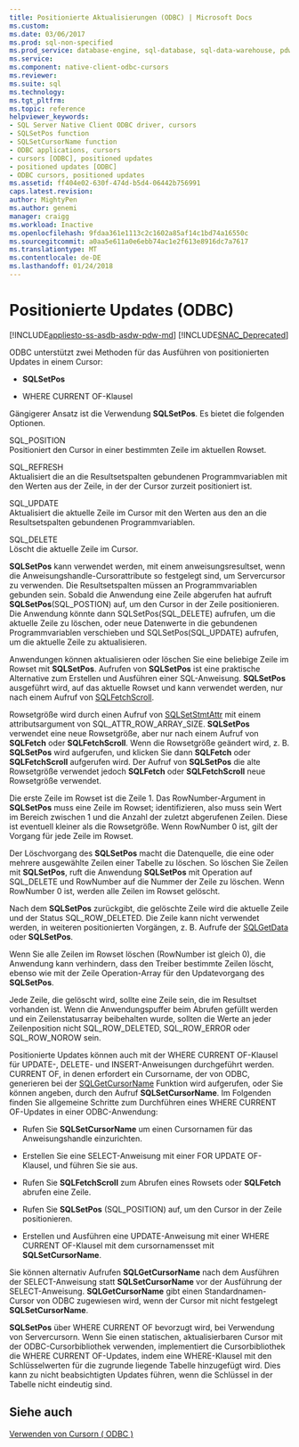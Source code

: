 ```yaml
---
title: Positionierte Aktualisierungen (ODBC) | Microsoft Docs
ms.custom: 
ms.date: 03/06/2017
ms.prod: sql-non-specified
ms.prod_service: database-engine, sql-database, sql-data-warehouse, pdw
ms.service: 
ms.component: native-client-odbc-cursors
ms.reviewer: 
ms.suite: sql
ms.technology: 
ms.tgt_pltfrm: 
ms.topic: reference
helpviewer_keywords:
- SQL Server Native Client ODBC driver, cursors
- SQLSetPos function
- SQLSetCursorName function
- ODBC applications, cursors
- cursors [ODBC], positioned updates
- positioned updates [ODBC]
- ODBC cursors, positioned updates
ms.assetid: ff404e02-630f-474d-b5d4-06442b756991
caps.latest.revision: 
author: MightyPen
ms.author: genemi
manager: craigg
ms.workload: Inactive
ms.openlocfilehash: 9fdaa361e1113c2c1602a85af14c1bd74a16550c
ms.sourcegitcommit: a0aa5e611a0e6ebb74ac1e2f613e8916dc7a7617
ms.translationtype: MT
ms.contentlocale: de-DE
ms.lasthandoff: 01/24/2018
---
```

# <a name="positioned-updates-odbc"></a>Positionierte Updates (ODBC)
[!INCLUDE[appliesto-ss-asdb-asdw-pdw-md](../../includes/appliesto-ss-asdb-asdw-pdw-md.md)]
[!INCLUDE[SNAC_Deprecated](../../includes/snac-deprecated.md)]

  ODBC unterstützt zwei Methoden für das Ausführen von positionierten Updates in einem Cursor:  
  
-   **SQLSetPos**  
  
-   WHERE CURRENT OF-Klausel  
  
 Gängigerer Ansatz ist die Verwendung **SQLSetPos**. Es bietet die folgenden Optionen.  
  
 SQL_POSITION  
 Positioniert den Cursor in einer bestimmten Zeile im aktuellen Rowset.  
  
 SQL_REFRESH  
 Aktualisiert die an die Resultsetspalten gebundenen Programmvariablen mit den Werten aus der Zeile, in der der Cursor zurzeit positioniert ist.  
  
 SQL_UPDATE  
 Aktualisiert die aktuelle Zeile im Cursor mit den Werten aus den an die Resultsetspalten gebundenen Programmvariablen.  
  
 SQL_DELETE  
 Löscht die aktuelle Zeile im Cursor.  
  
 **SQLSetPos** kann verwendet werden, mit einem anweisungsresultset, wenn die Anweisungshandle-Cursorattribute so festgelegt sind, um Servercursor zu verwenden. Die Resultsetspalten müssen an Programmvariablen gebunden sein. Sobald die Anwendung eine Zeile abgerufen hat aufruft **SQLSetPos**(SQL_POSTION) auf, um den Cursor in der Zeile positionieren. Die Anwendung könnte dann SQLSetPos(SQL_DELETE) aufrufen, um die aktuelle Zeile zu löschen, oder neue Datenwerte in die gebundenen Programmvariablen verschieben und SQLSetPos(SQL_UPDATE) aufrufen, um die aktuelle Zeile zu aktualisieren.  
  
 Anwendungen können aktualisieren oder löschen Sie eine beliebige Zeile im Rowset mit **SQLSetPos**. Aufrufen von **SQLSetPos** ist eine praktische Alternative zum Erstellen und Ausführen einer SQL-Anweisung. **SQLSetPos** ausgeführt wird, auf das aktuelle Rowset und kann verwendet werden, nur nach einem Aufruf von [SQLFetchScroll](../../relational-databases/native-client-odbc-api/sqlfetchscroll.md).  
  
 Rowsetgröße wird durch einen Aufruf von [SQLSetStmtAttr](../../relational-databases/native-client-odbc-api/sqlsetstmtattr.md) mit einem attributsargument von SQL_ATTR_ROW_ARRAY_SIZE. **SQLSetPos** verwendet eine neue Rowsetgröße, aber nur nach einem Aufruf von **SQLFetch** oder **SQLFetchScroll**. Wenn die Rowsetgröße geändert wird, z. B. **SQLSetPos** wird aufgerufen, und klicken Sie dann **SQLFetch** oder **SQLFetchScroll** aufgerufen wird. Der Aufruf von **SQLSetPos** die alte Rowsetgröße verwendet jedoch **SQLFetch** oder **SQLFetchScroll** neue Rowsetgröße verwendet.  
  
 Die erste Zeile im Rowset ist die Zeile 1. Das RowNumber-Argument in **SQLSetPos** muss eine Zeile im Rowset; identifizieren, also muss sein Wert im Bereich zwischen 1 und die Anzahl der zuletzt abgerufenen Zeilen. Diese ist eventuell kleiner als die Rowsetgröße. Wenn RowNumber 0 ist, gilt der Vorgang für jede Zeile im Rowset.  
  
 Der Löschvorgang des **SQLSetPos** macht die Datenquelle, die eine oder mehrere ausgewählte Zeilen einer Tabelle zu löschen. So löschen Sie Zeilen mit **SQLSetPos**, ruft die Anwendung **SQLSetPos** mit Operation auf SQL_DELETE und RowNumber auf die Nummer der Zeile zu löschen. Wenn RowNumber 0 ist, werden alle Zeilen im Rowset gelöscht.  
  
 Nach dem **SQLSetPos** zurückgibt, die gelöschte Zeile wird die aktuelle Zeile und der Status SQL_ROW_DELETED. Die Zeile kann nicht verwendet werden, in weiteren positionierten Vorgängen, z. B. Aufrufe der [SQLGetData](../../relational-databases/native-client-odbc-api/sqlgetdata.md) oder **SQLSetPos**.  
  
 Wenn Sie alle Zeilen im Rowset löschen (RowNumber ist gleich 0), die Anwendung kann verhindern, dass den Treiber bestimmte Zeilen löscht, ebenso wie mit der Zeile Operation-Array für den Updatevorgang des **SQLSetPos**.  
  
 Jede Zeile, die gelöscht wird, sollte eine Zeile sein, die im Resultset vorhanden ist. Wenn die Anwendungspuffer beim Abrufen gefüllt werden und ein Zeilenstatusarray beibehalten wurde, sollten die Werte an jeder Zeilenposition nicht SQL_ROW_DELETED, SQL_ROW_ERROR oder SQL_ROW_NOROW sein.  
  
 Positionierte Updates können auch mit der WHERE CURRENT OF-Klausel für UPDATE-, DELETE- und INSERT-Anweisungen durchgeführt werden. CURRENT OF, in denen erfordert ein Cursorname, der von ODBC, generieren bei der [SQLGetCursorName](../../relational-databases/native-client-odbc-api/sqlgetcursorname.md) Funktion wird aufgerufen, oder Sie können angeben, durch den Aufruf **SQLSetCursorName**. Im Folgenden finden Sie allgemeine Schritte zum Durchführen eines WHERE CURRENT OF-Updates in einer ODBC-Anwendung:  
  
-   Rufen Sie **SQLSetCursorName** um einen Cursornamen für das Anweisungshandle einzurichten.  
  
-   Erstellen Sie eine SELECT-Anweisung mit einer FOR UPDATE OF-Klausel, und führen Sie sie aus.  
  
-   Rufen Sie **SQLFetchScroll** zum Abrufen eines Rowsets oder **SQLFetch** abrufen eine Zeile.  
  
-   Rufen Sie **SQLSetPos** (SQL_POSITION) auf, um den Cursor in der Zeile positionieren.  
  
-   Erstellen und Ausführen eine UPDATE-Anweisung mit einer WHERE CURRENT OF-Klausel mit dem cursornamensset mit **SQLSetCursorName**.  
  
 Sie können alternativ Aufrufen **SQLGetCursorName** nach dem Ausführen der SELECT-Anweisung statt **SQLSetCursorName** vor der Ausführung der SELECT-Anweisung. **SQLGetCursorName** gibt einen Standardnamen-Cursor von ODBC zugewiesen wird, wenn der Cursor mit nicht festgelegt **SQLSetCursorName**.  
  
 **SQLSetPos** über WHERE CURRENT OF bevorzugt wird, bei Verwendung von Servercursorn. Wenn Sie einen statischen, aktualisierbaren Cursor mit der ODBC-Cursorbibliothek verwenden, implementiert die Cursorbibliothek die WHERE CURRENT OF-Updates, indem eine WHERE-Klausel mit den Schlüsselwerten für die zugrunde liegende Tabelle hinzugefügt wird. Dies kann zu nicht beabsichtigten Updates führen, wenn die Schlüssel in der Tabelle nicht eindeutig sind.  
  
## <a name="see-also"></a>Siehe auch  
 [Verwenden von Cursorn &#40; ODBC &#41;](../../relational-databases/native-client-odbc-cursors/using-cursors-odbc.md)  
  
  
